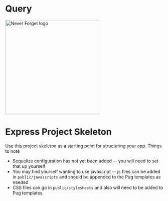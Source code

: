# Query

<img src="./images/query-logo.svg" align="center" alt="Never Forget logo" width="300">
<br>

# Express Project Skeleton

Use this project skeleton as a starting point for structuring your app. Things to note

- Sequelize configuration has not yet been added -- you will need to set that up yourself
- You may find yourself wanting to use javascript -- js files can be added in `public/javascripts` and should be appended to the Pug templates as needed
- CSS files can go in `public/stylesheets` and also will need to be added to Pug templates

